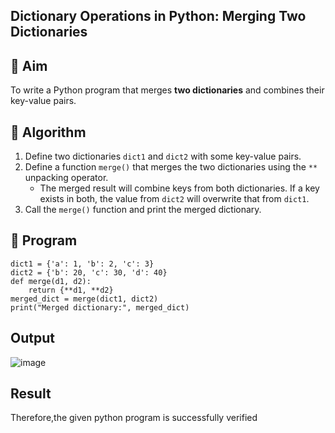 ## Dictionary Operations in Python: Merging Two Dictionaries

## 🎯 Aim
To write a Python program that merges **two dictionaries** and combines their key-value pairs.

## 🧠 Algorithm
1. Define two dictionaries `dict1` and `dict2` with some key-value pairs.
2. Define a function `merge()` that merges the two dictionaries using the `**` unpacking operator.
   - The merged result will combine keys from both dictionaries. If a key exists in both, the value from `dict2` will overwrite that from `dict1`.
3. Call the `merge()` function and print the merged dictionary.

## 🧾 Program

```
dict1 = {'a': 1, 'b': 2, 'c': 3}
dict2 = {'b': 20, 'c': 30, 'd': 40}
def merge(d1, d2):
    return {**d1, **d2}  
merged_dict = merge(dict1, dict2)
print("Merged dictionary:", merged_dict)
```
## Output

![image](https://github.com/user-attachments/assets/91ea9a12-dfa0-4430-aa96-f4d02851b425)

## Result

Therefore,the given python program is successfully verified
